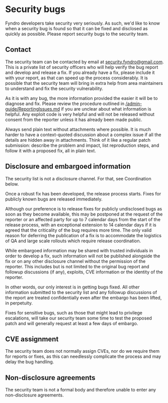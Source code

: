 <!-- SPDX-License-Identifier: MIT -->

# Security bugs

Fyndro developers take security very seriously. As such, we'd like to know when a
security bug is found so that it can be fixed and disclosed as quickly as possible.
Please report security bugs to the security team.

## Contact

The security team can be contacted by email at <security.fyndro@gmail.com>.
This is a private list of security officers who will help verify the bug
report and develop and release a fix. If you already have a fix, please
include it with your report, as that can speed up the process considerably.
It is possible that the security team will bring in extra help from area
maintainers to understand and fix the security vulnerability.

As it is with any bug, the more information provided the easier it will be to diagnose and fix.
Please review the procedure outlined in [/admin-guide/ReportingIssues.md](https://github.com/CMihai99/fyndro/blob/main/Documentation/admin-guide/ReportingIssues.md)
if you are unclear about what information is helpful. Any exploit code is very helpful and
will not be released without consent from the reporter unless it has already been made public.

Always send plain text without attachments where possible. It is
much harder to have a context-quoted discussion about a complex issue
if all the details are hidden away in attachments. Think of it like a
regular patch submission: describe the problem and impact, list reproduction
steps, and follow it with a proposed fix, all in plain text.

## Disclosure and embargoed information

The security list is not a disclosure channel. For that, see Coordination below.

Once a robust fix has been developed, the release process starts.
Fixes for publicly known bugs are released immediately.

Although our preference is to release fixes for publicly undisclosed
bugs as soon as they become available, this may be postponed at the request
of the reporter or an affected party for up to 7 calendar days from the start
of the release process, with an exceptional extension to 14 calendar days if
it is agreed that the criticality of the bug requires more time. The only valid
reason for deferring the publication of a fix is to accommodate the logistics
of QA and large scale rollouts which require release coordination.

While embargoed information may be shared with trusted individuals
in order to develop a fix, such information will not be published alongside
the fix or on any other disclosure channel without the permission of the reporter.
This includes but is not limited to the original bug report and followup
discussions (if any), exploits, CVE information or the identity of the reporter.

In other words, our only interest is in getting bugs fixed. All other information
submitted to the security list and any followup discussions of the report are
treated confidentially even after the embargo has been lifted, in perpetuity.

Fixes for sensitive bugs, such as those that might lead to privilege
escalations, will take our security team some time to test the proposed
patch and will generally request at least a few days of embargo.

## CVE assignment

The security team does not normally assign CVEs, nor do
we require them for reports or fixes, as this can needlessly
complicate the process and may delay the bug handling.

## Non-disclosure agreements

The security team is not a formal body and therefore
unable to enter any non-disclosure agreements.
